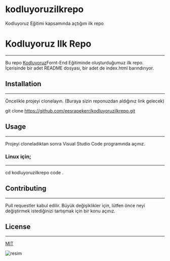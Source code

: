 # kodluyoruzilkrepo
Kodluyoruz Eğitimi kapsamında açtığım ilk repo

# Kodluyoruz Ilk Repo
------------------------------
Bu repo [Kodluyoruz](https://www.kodluyoruz.org)Fornt-End Eğitiminde oluşturduğumuz ilk repo. İçerisinde bir adet README dosyası, bir adet de index.html barındırıyor.

## Installation 
------------------------------
Öncelikle projeyi clonelayın. (Buraya sizin reponuzdan aldığınız link gelecek)

git clone https://github.com/eesrapekerr/kodluyoruzilkrepo.git

## Usage 
-------------------------------
Projeyi cloneladıktan sonra Visual Studio Code programında açınız.

### Linux için;
-------------------------------
cd kodluyoruzilkrepo
code .

## Contributing
-------------------------------
Pull requestler kabul edilir. Büyük değişiklikler için, lütfen önce neyi değiştirmek istediğinizi tartışmak için bir konu açınız.

## License 
-------------------------------
[MIT](https://choosealicense.com/licenses/mit)


![resim](resim.png)